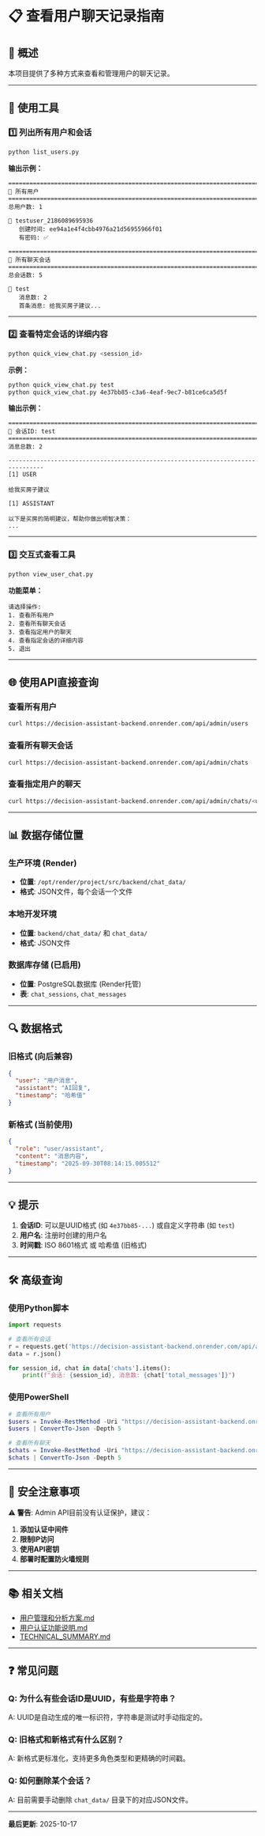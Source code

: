 # 📋 查看用户聊天记录指南

## 🎯 概述

本项目提供了多种方式来查看和管理用户的聊天记录。

---

## 🔧 使用工具

### 1️⃣ **列出所有用户和会话**

```bash
python list_users.py
```

**输出示例：**
```
================================================================================
👥 所有用户
================================================================================
总用户数: 1

📧 testuser_2186089695936
   创建时间: ee94a1e4f4cbb4976a21d56955966f01
   有密码: ✅

================================================================================
💬 所有聊天会话
================================================================================
总会话数: 5

📝 test
   消息数: 2
   首条消息: 给我买房子建议...
```

---

### 2️⃣ **查看特定会话的详细内容**

```bash
python quick_view_chat.py <session_id>
```

**示例：**
```bash
python quick_view_chat.py test
python quick_view_chat.py 4e37bb85-c3a6-4eaf-9ec7-b81ce6ca5d5f
```

**输出示例：**
```
================================================================================
📝 会话ID: test
================================================================================
消息总数: 2

--------------------------------------------------------------------------------
[1] USER

给我买房子建议

[1] ASSISTANT

以下是买房的简明建议，帮助你做出明智决策：
...
```

---

### 3️⃣ **交互式查看工具**

```bash
python view_user_chat.py
```

**功能菜单：**
```
请选择操作:
1. 查看所有用户
2. 查看所有聊天会话
3. 查看指定用户的聊天
4. 查看指定会话的详细内容
5. 退出
```

---

## 🌐 使用API直接查询

### **查看所有用户**
```bash
curl https://decision-assistant-backend.onrender.com/api/admin/users
```

### **查看所有聊天会话**
```bash
curl https://decision-assistant-backend.onrender.com/api/admin/chats
```

### **查看指定用户的聊天**
```bash
curl https://decision-assistant-backend.onrender.com/api/admin/chats/<username>
```

---

## 📊 数据存储位置

### **生产环境 (Render)**
- **位置**: `/opt/render/project/src/backend/chat_data/`
- **格式**: JSON文件，每个会话一个文件

### **本地开发环境**
- **位置**: `backend/chat_data/` 和 `chat_data/`
- **格式**: JSON文件

### **数据库存储** (已启用)
- **位置**: PostgreSQL数据库 (Render托管)
- **表**: `chat_sessions`, `chat_messages`

---

## 🔍 数据格式

### **旧格式** (向后兼容)
```json
{
  "user": "用户消息",
  "assistant": "AI回复",
  "timestamp": "哈希值"
}
```

### **新格式** (当前使用)
```json
{
  "role": "user/assistant",
  "content": "消息内容",
  "timestamp": "2025-09-30T08:14:15.005512"
}
```

---

## 💡 提示

1. **会话ID**: 可以是UUID格式 (如 `4e37bb85-...`) 或自定义字符串 (如 `test`)
2. **用户名**: 注册时创建的用户名
3. **时间戳**: ISO 8601格式 或 哈希值 (旧格式)

---

## 🛠️ 高级查询

### **使用Python脚本**
```python
import requests

# 查看所有会话
r = requests.get('https://decision-assistant-backend.onrender.com/api/admin/chats')
data = r.json()

for session_id, chat in data['chats'].items():
    print(f"会话: {session_id}, 消息数: {chat['total_messages']}")
```

### **使用PowerShell**
```powershell
# 查看所有用户
$users = Invoke-RestMethod -Uri "https://decision-assistant-backend.onrender.com/api/admin/users"
$users | ConvertTo-Json -Depth 5

# 查看所有聊天
$chats = Invoke-RestMethod -Uri "https://decision-assistant-backend.onrender.com/api/admin/chats"
$chats | ConvertTo-Json -Depth 5
```

---

## 🔐 安全注意事项

⚠️ **警告**: Admin API目前没有认证保护，建议：

1. **添加认证中间件**
2. **限制IP访问**
3. **使用API密钥**
4. **部署时配置防火墙规则**

---

## 📚 相关文档

- [用户管理和分析方案.md](./用户管理和分析方案.md)
- [用户认证功能说明.md](./用户认证功能说明.md)
- [TECHNICAL_SUMMARY.md](./TECHNICAL_SUMMARY.md)

---

## ❓ 常见问题

### Q: 为什么有些会话ID是UUID，有些是字符串？
A: UUID是自动生成的唯一标识符，字符串是测试时手动指定的。

### Q: 旧格式和新格式有什么区别？
A: 新格式更标准化，支持更多角色类型和更精确的时间戳。

### Q: 如何删除某个会话？
A: 目前需要手动删除 `chat_data/` 目录下的对应JSON文件。

---

**最后更新**: 2025-10-17

